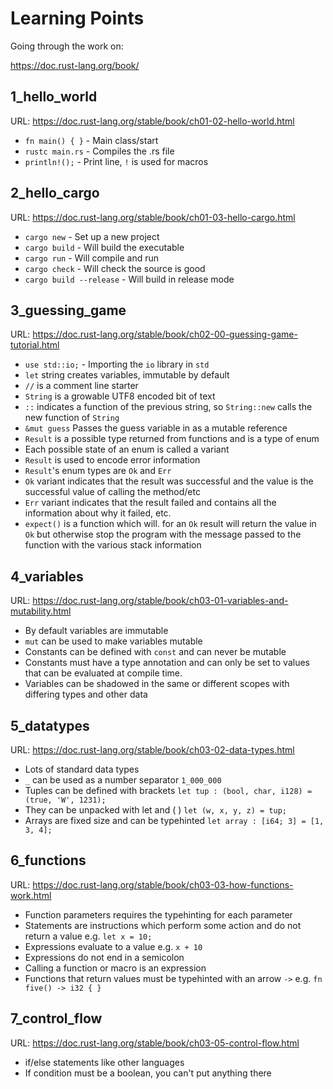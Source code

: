 Learning Points
===============

Going through the work on:

https://doc.rust-lang.org/book/


## 1_hello_world

URL: https://doc.rust-lang.org/stable/book/ch01-02-hello-world.html

* `fn main() { }` - Main class/start
* `rustc main.rs` - Compiles the .rs file
* `println!();` - Print line, `!` is used for macros

## 2_hello_cargo

URL: https://doc.rust-lang.org/stable/book/ch01-03-hello-cargo.html

* `cargo new` - Set up a new project
* `cargo build` - Will build the executable
* `cargo run` - Will compile and run
* `cargo check` - Will check the source is good
* `cargo build --release` - Will build in release mode

## 3_guessing_game

URL: https://doc.rust-lang.org/stable/book/ch02-00-guessing-game-tutorial.html

* `use std::io;` - Importing the `io` library in `std`
* `let` string creates variables, immutable by default
* `//` is a comment line starter
* `String` is a growable UTF8 encoded bit of text
* `::` indicates a function of the previous string,
so `String::new` calls the new function of `String`
* `&mut guess` Passes the guess variable in as a mutable reference
* `Result` is a possible type returned from functions and is
a type of enum
* Each possible state of an enum is called a variant
* `Result` is used to encode error information
* `Result`'s enum types are `Ok` and `Err`
* `Ok` variant indicates that the result was successful and the value
 is the successful value of calling the method/etc
* `Err` variant indicates that the result failed and contains all
the information about why it failed, etc.
* `expect()` is a function which will. for an `Ok` result will
return the value in `Ok` but otherwise stop the program with the message
passed to the function with the various stack information 


## 4_variables

URL: https://doc.rust-lang.org/stable/book/ch03-01-variables-and-mutability.html

* By default variables are immutable
* `mut` can be used to make variables mutable
* Constants can be defined with `const` and can never be mutable
* Constants must have a type annotation and can only be set to values
that can be evaluated at compile time.
* Variables can be shadowed in the same or different scopes with differing
types and other data

## 5_datatypes

URL: https://doc.rust-lang.org/stable/book/ch03-02-data-types.html

* Lots of standard data types
* `_` can be used as a number separator `1_000_000`
* Tuples can be defined with brackets `let tup : (bool, char, i128) = (true, 'W', 1231);`
* They can be unpacked with let and ( ) `let (w, x, y, z) = tup;`
* Arrays are fixed size and can be typehinted `let array : [i64; 3] = [1, 3, 4];`

## 6_functions

URL: https://doc.rust-lang.org/stable/book/ch03-03-how-functions-work.html

* Function parameters requires the typehinting for each parameter
* Statements are instructions which perform some action and do not return
a value e.g. `let x = 10;`
* Expressions evaluate to a value e.g. `x + 10`
* Expressions do not end in a semicolon
* Calling a function or macro is an expression
* Functions that return values must be typehinted with an arrow `->`
e.g. `fn five() -> i32 { }`

## 7_control_flow

URL: https://doc.rust-lang.org/stable/book/ch03-05-control-flow.html

* if/else statements like other languages
* If condition must be a boolean, you can't put anything there
